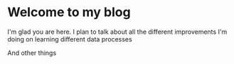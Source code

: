 # Welcome to my blog

I'm glad you are here. I plan to talk about all the different improvements I'm doing on learning different data processes

And other things
